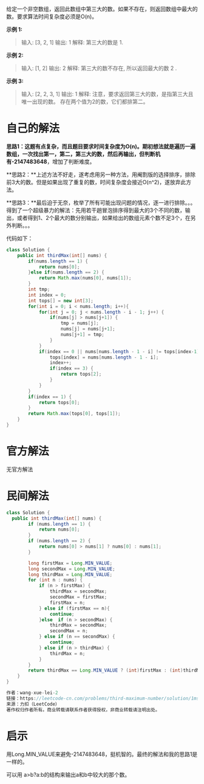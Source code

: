 给定一个非空数组，返回此数组中第三大的数。如果不存在，则返回数组中最大的数。要求算法时间复杂度必须是O(n)。

**示例 1:**

> 输入: [3, 2, 1]
> 输出: 1
> 解释: 第三大的数是 1. 

**示例 2:**

> 输入: [1, 2]
> 输出: 2
> 解释: 第三大的数不存在, 所以返回最大的数 2 .

**示例 3:**

> 输入: [2, 2, 3, 1]
> 输出: 1
> 解释: 注意，要求返回第三大的数，是指第三大且唯一出现的数。
> 存在两个值为2的数，它们都排第二。

#  自己的解法

**思路1：**这题有点复杂，而且题目要求时间复杂度为O(n)。期初想法就是遍历一遍数组，一次找出第一，第二，第三大的数，然后再输出，但判断机有**-2147483648**，增加了判断难度。

**思路2：**上述方法不好走，遂考虑用另一种方法，用阉割版的选择排序，排除前3大的数。但是如果出现了重复的数，时间复杂度会接近O(n^2)，遂放弃此方法。

**思路3：**最后迫于无奈，枚举了所有可能出现问题的情况，逐一进行排除。。。得到了一个超级暴力的解法：先用若干趟冒泡排序得到最大的3个不同的数，输出，或者得到1、2个最大的数分别输出，如果给出的数组元素个数不足3个，在另外判断。。。

代码如下：

```java
class Solution {
    public int thirdMax(int[] nums) {
    	if(nums.length == 1) {
    		return nums[0];
    	}else if(nums.length == 2) {
    		return Math.max(nums[0], nums[1]);
    	}
    	int tmp;
    	int index = 0;
    	int tops[] = new int[3];
        for(int i = 0; i < nums.length; i++){
            for(int j = 0; j < nums.length - i - 1; j++) {
            	if(nums[j] > nums[j+1]) {
            		tmp = nums[j];
            		nums[j] = nums[j+1];
            		nums[j+1] = tmp;
            	}
            }
            if(index == 0 || nums[nums.length - 1 - i] != tops[index-1]) {
            	tops[index] = nums[nums.length - 1 - i];
            	index++;
            	if(index == 3) {
            		return tops[2];
            	}
            }
        }
        if(index == 1) {
        	return tops[0];
        }
        return Math.max(tops[0], tops[1]);
    }
}
```

# 官方解法

无官方解法

# 民间解法

```java
class Solution {
  public int thirdMax(int[] nums) {
        if (nums.length == 1) {
            return nums[0];
        }
        if (nums.length == 2) {
            return nums[0] > nums[1] ? nums[0] : nums[1];
        }

        long firstMax = Long.MIN_VALUE;
        long secondMax = Long.MIN_VALUE;
        long thirdMax = Long.MIN_VALUE;
        for (int n : nums) {
            if (n > firstMax) {
                thirdMax = secondMax;
                secondMax = firstMax;
                firstMax = n;
            } else if (firstMax == n){
                continue;
            }else  if (n > secondMax) {
                thirdMax = secondMax;
                secondMax = n;
            } else if (n == secondMax) {
                continue;
            } else if (n > thirdMax) {
                thirdMax = n;
            }
        }
        return thirdMax == Long.MIN_VALUE ? (int)firstMax : (int)thirdMax;
    }
}

作者：wang-xue-lei-2
链接：https://leetcode-cn.com/problems/third-maximum-number/solution/1msda-bai-93jian-yi-bu-yao-pai-xu-by-wan-rhqu/
来源：力扣（LeetCode）
著作权归作者所有。商业转载请联系作者获得授权，非商业转载请注明出处。
```

# 启示

用Long.MIN_VALUE来避免-2147483648，挺机智的。最终的解法和我的思路1是一样的。

可以用 a>b?a:b的结构来输出a和b中较大的那个数。